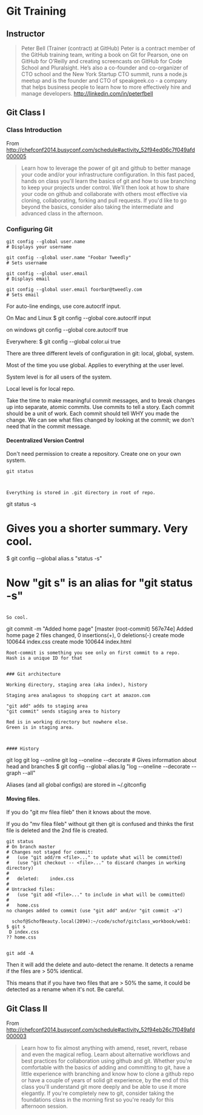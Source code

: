 # Git Training

## Instructor

> Peter Bell (Trainer (contract) at GitHub)
> Peter is a contract member of the GitHub training team, writing a book on Git for Pearson, one on GitHub for O’Reilly and creating screencasts on GitHub for Code School and Pluralsight. He’s also a co-founder and co-organizer of CTO school and the New York Startup CTO summit, runs a node.js meetup and is the founder and CTO of speakgeek.co - a company that helps business people to learn how to more effectively hire and manage developers. http://linkedin.com/in/peterfbell



## Git Class I

### Class Introduction
From http://chefconf2014.busyconf.com/schedule#activity_52f94ed06c7f049afd000005
> Learn how to leverage the power of git and github to better manage your code and/or your infrastructure configuration. In this fast paced, hands on class you'll learn the basics of git and how to use branching to keep your projects under control. We'll then look at how to share your code on github and collaborate with others most effective via cloning, collaborating, forking and pull requests. If you'd like to go beyond the basics, consider also taking the intermediate and advanced class in the afternoon.



### Configuring Git

```
git config --global user.name
# Displays your username

git config --global user.name "Foobar Tweedly"
# Sets username

git config --global user.email
# Displays email

git config --global user.email foorbar@tweedly.com
# Sets email
```

For auto-line endings, use core.autocrlf input.

On Mac and Linux
$ git config --global core.autocrlf input

on windows
git config --global core.autocrlf true

Everywhere:
$ git config --global color.ui true

There are three different levels of configuration in git: local, global, system.

Most of the time you use global. Applies to everything at the user level.

System level is for all users of the system.

Local level is for local repo.


Take the time to make meaningful commit messages, and to break changes up into separate, atomic commits. Use commits to tell a story. Each commit should be a unit of work. Each commit should tell WHY you made the change. We can see what files changed by looking at the commit; we don't need that in the commit message.


#### Decentralized Version Control
Don't need permission to create a repository. Create one on your own system.

```
git status



Everything is stored in .git directory in root of repo.

```
git status -s
# Gives you a shorter summary. Very cool.

$ git config --global alias.s "status -s"
# Now "git s" is an alias for "git status -s"
```

So cool.

```
git commit -m "Added home page"
[master (root-commit) 567e74e] Added home page
 2 files changed, 0 insertions(+), 0 deletions(-)
 create mode 100644 index.css
 create mode 100644 index.html

 ```
 Root-commit is something you see only on first commit to a repo.
 Hash is a unique ID for that


### Git architecture

Working directory, staging area (aka index), history

Staging area analagous to shopping cart at amazon.com

"git add" adds to staging area
"git commit" sends staging area to history

Red is in working directory but nowhere else.
Green is in staging area.



#### History
```
git log
git log --online
git log --oneline --decorate # Gives information about head and branches
$ git config --global alias.lg "log --oneline --decorate --graph --all"


Aliases (and all global configs) are stored in ~/.gitconfig



#### Moving files.

If you do "git mv filea fileb" then it knows about the move.

If you do "mv filea fileb" without git then git is confused and thinks the first file is deleted and the 2nd file is created.

```
git status
# On branch master
# Changes not staged for commit:
#   (use "git add/rm <file>..." to update what will be committed)
#   (use "git checkout -- <file>..." to discard changes in working directory)
#
#   deleted:    index.css
#
# Untracked files:
#   (use "git add <file>..." to include in what will be committed)
#
#   home.css
no changes added to commit (use "git add" and/or "git commit -a")

  schof@SchofBeauty.local(2094):~/code/schof/gitclass_workbook/web1:
$ git s
 D index.css
?? home.css


git add -A
```
Then it will add the delete and auto-detect the rename. It detects a rename if the files are > 50% identical.

This means that if you have two files that are > 50% the same, it could be detected as a rename when it's not. Be careful.


## Git Class II

From http://chefconf2014.busyconf.com/schedule#activity_52f94eb26c7f049afd000003

> Learn how to fix almost anything with amend, reset, revert, rebase and even the magical reflog. Learn about alternative workflows and best practices for collaboration using github and git. Whether you're comfortable with the basics of adding and committing to git, have a little experience with branching and know how to clone a github repo or have a couple of years of solid git experience, by the end of this class you'll understand git more deeply and be able to use it more elegantly. If you're completely new to git, consider taking the foundations class in the morning first so you're ready for this afternoon session.


